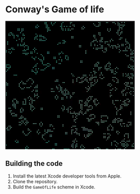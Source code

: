 # Conway's Game of life

![Project Demo](game-of-life.gif)

## Building the code

1. Install the latest Xcode developer tools from Apple.
2. Clone the repository.
3. Build the `GameOfLife` scheme in Xcode.
